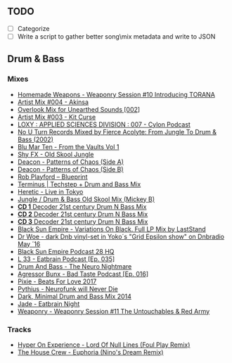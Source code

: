 ## TODO
- [ ] Categorize
- [ ] Write a script to gather better song\mix metadata and write to JSON

## Drum & Bass

### Mixes

- [Homemade Weapons - Weaponry Session #10 Introducing TORANA](https://soundcloud.com/homemadeweapons/homemade-weapons-weaponry-session-10-introducing-torana)
- [Artist Mix #004 - Akinsa](https://soundcloud.com/roninordinance/artist-mix-004-akinsa)
- [Overlook Mix for Unearthed Sounds \[002\]](https://soundcloud.com/unearthedsounds/overlook-mix-for-unearthed-sounds-002)
- [Artist Mix #003 - Kit Curse](https://soundcloud.com/roninordinance/artist-mix-003-kit-curse)
- [LOXY : APPLIED SCIENCES DIVISION : 007 - Cylon Podcast](https://soundcloud.com/loxy_/loxy-applied-sciences-division-007-cylon-recordings)
- [No U Turn Records Mixed by Fierce Acolyte: From Jungle To Drum & Bass (2002)](https://www.youtube.com/watch?v=3vuH9w9sFxk)
- [Blu Mar Ten - From the Vaults Vol 1](https://www.youtube.com/watch?v=OWz9OS8L8AM)
- [Shy FX - Old Skool Jungle ](https://www.youtube.com/watch?v=5_sJWCphX9c)
- [Deacon - Patterns of Chaos (Side A)](https://www.youtube.com/watch?v=nT0NKOmTxGw)
- [Deacon - Patterns of Chaos (Side B)](https://www.youtube.com/watch?v=1knxuYOalwM)
- [Rob Playford – Blueprint](https://www.youtube.com/watch?v=DDrb_Rw6kCM)
- [Terminus | Techstep + Drum and Bass Mix](https://youtu.be/P3oA9Tuykr4)
- [Heretic - Live in Tokyo](https://www.youtube.com/watch?v=L9o0l4G4Iuw)
- [Jungle / Drum & Bass Old Skool Mix (Mickey B)](https://www.youtube.com/watch?v=PCXuCLbFGo4)
- [**CD 1** Decoder 21st century Drum N Bass Mix](https://www.youtube.com/watch?v=ZDFQ5VpssKU)
- [**CD 2** Decoder 21st century Drum N Bass Mix](https://www.youtube.com/watch?v=AT-LqkdJiYs)
- [**CD 3** Decoder 21st century Drum N Bass Mix](https://www.youtube.com/watch?v=5wkKVoP0-fc&t=679s)
- [Black Sun Empire - Variations On Black. Full LP Mix by LastStand](https://www.youtube.com/watch?v=5U4Z_vy6cHg)
- [Dr Woe - dark Dnb vinyl-set in Yoko´s "Grid Epsilon show" on Dnbradio May ´16](https://www.youtube.com/watch?v=KKeUugEolLo)
- [Black Sun Empire Podcast 28 HQ](https://www.youtube.com/watch?v=PSVbOxzEt3o)
- [L 33 - Eatbrain Podcast [Ep. 035]](https://www.youtube.com/watch?v=BkIjPQExD-o)
- [Drum And Bass - The Neuro Nightmare](https://www.youtube.com/watch?v=xydnnE18Ptw)
- [Agressor Bunx - Bad Taste Podcast [Ep. 016]](https://www.youtube.com/watch?v=MFwLpO9ZVmY)
- [Pixie - Beats For Love 2017](https://www.youtube.com/watch?v=E_PYS_ZcYQk)
- [Pythius - Neurofunk will Never Die ](https://www.youtube.com/watch?v=GgxN3691u6g)
- [Dark, Minimal Drum and Bass Mix 2014](https://www.youtube.com/watch?v=HgTevHaCoek)
- [Jade - Eatbrain Night](https://www.youtube.com/watch?v=EwalO1Qe5gg)
- [Weaponry - Weaponry Session #11 The Untouchables & Red Army](https://soundcloud.com/homemadeweaponry/weaponry-11-the-untouchables-red-army-august-2018)

### Tracks
- [Hyper On Experience - Lord Of Null Lines (Foul Play Remix)](https://www.youtube.com/watch?v=MC4yCPbdbT4)
- [The House Crew - Euphoria (Nino's Dream Remix)](https://www.youtube.com/watch?v=YHHHZ2pOhRU)
